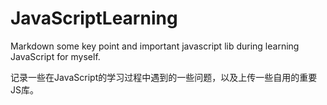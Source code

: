 # JavaScriptLearning
Markdown some key point and important javascript lib during learning JavaScript for myself.	

记录一些在JavaScript的学习过程中遇到的一些问题，以及上传一些自用的重要JS库。
